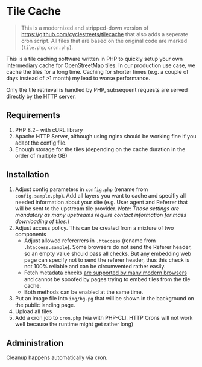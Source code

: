 # Tile Cache

> This is a modernized and stripped-down version of https://github.com/cyclestreets/tilecache that also adds a seperate cron script. All files that are based on the original code are marked (`tile.php`, `cron.php`).

This is a tile caching software written in PHP to quickly setup your own intermediary cache for OpenStreetMap tiles.
In our production use case, we cache the tiles for a long time. Caching for shorter times (e.g. a couple of days instead of >1 month)
my lead to worse performance.

Only the tile retrieval is handled by PHP, subsequent requests are served directly by the HTTP server.

## Requirements
1. PHP 8.2+ with cURL library
2. Apache HTTP Server, although using nginx should be working fine if you adapt the config file.
3. Enough storage for the tiles (depending on the cache duration in the order of multiple GB)

## Installation
1. Adjust config parameters in `config.php` (rename from `config.sample.php`). Add all layers you want to cache and specifiy all needed information about your site (e.g. User agent and Referrer that will be sent to the upstream tile provider. *Note: Those settings are mandatory as many upstreams require contact information for mass downloading of tiles.*)
2. Adjust access policy. This can be created from a mixture of two components
    - Adjust allowed refererrers in `.htaccess` (rename from `.htaccess.sample`). Some browsers do not send the Referer header, so an empty value should pass all checks. But any embedding web page can specify not to send the referer header, thus this check is not 100% reliable and can be circumvented rather easily.
    - Fetch metadata checks [are supported by many modern browsers](https://developer.mozilla.org/en-US/docs/Web/HTTP/Headers/Sec-Fetch-Site#browser_compatibility) and cannot be spoofed by pages trying to embed tiles from the tile cache.
    - Both methods can be enabled at the same time.
3. Put an image file into `img/bg.pg` that will be shown in the background on the public landing page.
3. Upload all files
4. Add a cron job to `cron.php` (via with PHP-CLI. HTTP Crons will not work well because the runtime might get rather long)

## Administration
Cleanup happens automatically via cron.
